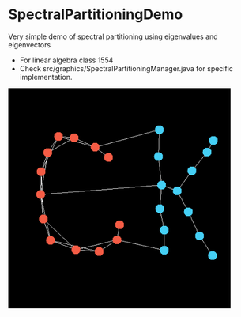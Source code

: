 # SpectralPartitioningDemo

Very simple demo of spectral partitioning using eigenvalues and eigenvectors
* For linear algebra class 1554
* Check src/graphics/SpectralPartitioningManager.java for specific implementation.

<img align="center" src="images/CKDemoImage.PNG" width="450">
